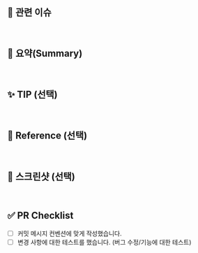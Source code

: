 ## 📌 관련 이슈
<!-- 관련있는 이슈 번호(#000)을 적어 주세요. -->
<br/> 

## 📝 요약(Summary)
<!--- 변경 사항 및 관련 이슈에 대한 설명을 적어 주세요. -->
<br/> 

## ✨ TIP (선택)
<br/> 

## 💬 Reference (선택)
<br/> 

## 📸 스크린샷 (선택)
<br/> 

## ✅ PR Checklist
- [ ] 커밋 메시지 컨벤션에 맞게 작성했습니다.
- [ ] 변경 사항에 대한 테스트를 했습니다. (버그 수정/기능에 대한 테스트)
